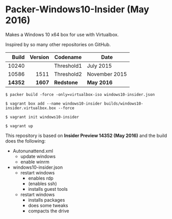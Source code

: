 # Packer-Windows10-Insider (May 2016)

Makes a Windows 10 x64 box for use with Virtualbox.

Inspired by so many other repositories on GitHub.

| Build	| Version | Codename | Date |
|---:|---:|---|---|
| 10240	| | Threshold1 | July 2015 |
| 10586	| 1511 | Threshold2 | November 2015 |
| **14352**	| **1607** | **Redstone** | **May 2016** |

```
$ packer build -force -only=virtualbox-iso windows10-insider.json

$ vagrant box add --name windows10-insider builds/windows10-insider.virtualbox.box --force

$ vagrant init windows10-insider

$ vagrant up
```

This repository is based on **Insider Preview 14352 (May 2016)** and the build does the following:

* Autonunattend.xml
  * update windows
  * enable winrm
* windows10-insider.json
  * restart windows
    * enables rdp
    * (enables ssh)
    * installs guest tools
  * restart windows
    * installs packages
    * does some tweaks
    * compacts the drive
